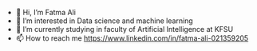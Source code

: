 - 👋 Hi, I’m Fatma Ali
- 👀 I’m interested in Data science and machine learning
- 🌱 I’m currently studying in faculty of Artificial Intelligence at KFSU
- 📫 How to reach me https://www.linkedin.com/in/fatma-ali-021359205
